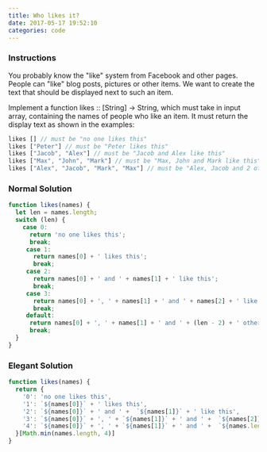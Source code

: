 ```yaml
---
title: Who likes it?
date: 2017-05-17 19:52:10
categories: code
---
```

### Instructions
You probably know the "like" system from Facebook and other pages. People can "like" blog posts, pictures or other items. We want to create the text that should be displayed next to such an item.

Implement a function likes :: [String] -> String, which must take in input array, containing the names of people who like an item. It must return the display text as shown in the examples:

```js
likes [] // must be "no one likes this"
likes ["Peter"] // must be "Peter likes this"
likes ["Jacob", "Alex"] // must be "Jacob and Alex like this"
likes ["Max", "John", "Mark"] // must be "Max, John and Mark like this"
likes ["Alex", "Jacob", "Mark", "Max"] // must be "Alex, Jacob and 2 others like this"
```

### Normal Solution

```js
function likes(names) {
  let len = names.length;
  switch (len) {
    case 0:
      return 'no one likes this';
      break;
     case 1:
       return names[0] + ' likes this';
       break;
     case 2:
       return names[0] + ' and ' + names[1] + ' like this';
       break;
     case 3:
       return names[0] + ', ' + names[1] + ' and ' + names[2] + ' like this';
       break;
     default:
      return names[0] + ', ' + names[1] + ' and ' + (len - 2) + ' others like this';
      break;
  }
}
```

### Elegant Solution

```js
function likes(names) {
  return {
    '0': 'no one likes this',
    '1': `${names[0]}` + ' likes this',
    '2': `${names[0]}` + ' and ' +  `${names[1]}` + ' like this',
    '3': `${names[0]}` + ', ' + `${names[1]}` + ' and ' +  `${names[2]}` + ' like this',
    '4': `${names[0]}` + ', ' + `${names[1]}` + ' and ' +  `${names.length - 2}` + ' others like this'
  }[Math.min(names.length, 4)]
}
```